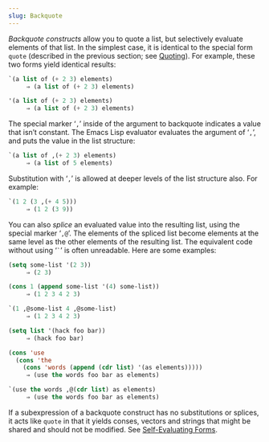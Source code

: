```yaml
---
slug: Backquote
---
```


*Backquote constructs* allow you to quote a list, but selectively evaluate elements of that list. In the simplest case, it is identical to the special form `quote` (described in the previous section; see [Quoting](Quoting)). For example, these two forms yield identical results:

```lisp
`(a list of (+ 2 3) elements)
     ⇒ (a list of (+ 2 3) elements)
```

```lisp
'(a list of (+ 2 3) elements)
     ⇒ (a list of (+ 2 3) elements)
```

The special marker ‘`,`’ inside of the argument to backquote indicates a value that isn’t constant. The Emacs Lisp evaluator evaluates the argument of ‘`,`’, and puts the value in the list structure:

```lisp
`(a list of ,(+ 2 3) elements)
     ⇒ (a list of 5 elements)
```

Substitution with ‘`,`’ is allowed at deeper levels of the list structure also. For example:

```lisp
`(1 2 (3 ,(+ 4 5)))
     ⇒ (1 2 (3 9))
```

You can also *splice* an evaluated value into the resulting list, using the special marker ‘`,@`’. The elements of the spliced list become elements at the same level as the other elements of the resulting list. The equivalent code without using ‘`` ` ``’ is often unreadable. Here are some examples:

```lisp
(setq some-list '(2 3))
     ⇒ (2 3)
```

```lisp
(cons 1 (append some-list '(4) some-list))
     ⇒ (1 2 3 4 2 3)
```

```lisp
`(1 ,@some-list 4 ,@some-list)
     ⇒ (1 2 3 4 2 3)
```



```lisp
(setq list '(hack foo bar))
     ⇒ (hack foo bar)
```

```lisp
(cons 'use
  (cons 'the
    (cons 'words (append (cdr list) '(as elements)))))
     ⇒ (use the words foo bar as elements)
```

```lisp
`(use the words ,@(cdr list) as elements)
     ⇒ (use the words foo bar as elements)
```

If a subexpression of a backquote construct has no substitutions or splices, it acts like `quote` in that it yields conses, vectors and strings that might be shared and should not be modified. See [Self-Evaluating Forms](Self_002dEvaluating-Forms).
